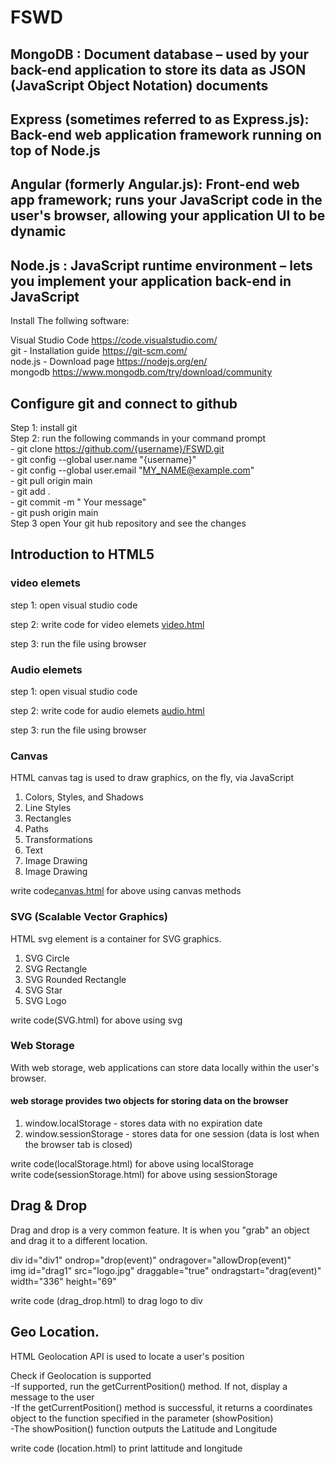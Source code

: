 
# FSWD

## MongoDB : Document database – used by your back-end application to store its data as JSON (JavaScript Object Notation) documents
## Express (sometimes referred to as Express.js): Back-end web application framework running on top of Node.js
## Angular (formerly Angular.js): Front-end web app framework; runs your JavaScript code in the user's browser, allowing your application UI to be dynamic
## Node.js : JavaScript runtime environment – lets you implement your application back-end in JavaScript

Install The follwing software: <br/>

Visual Studio Code https://code.visualstudio.com/ <br>
git - Installation guide https://git-scm.com/ <br/>
node.js - Download page https://nodejs.org/en/ <br/>
mongodb https://www.mongodb.com/try/download/community <br/>

## Configure git and connect to github
Step 1: install git <br>
Step 2: run the following commands in your command prompt<br>
       - git clone https://github.com/{username}/FSWD.git <br>
       - git config --global user.name "{username}" <br>
       - git config --global user.email "MY_NAME@example.com" <br>
       - git pull origin main <br>
       - git add . <br>
       - git commit -m " Your message" <br>
       - git push origin main<br>
Step 3 open Your git hub repository and see the changes


## Introduction to HTML5 
### video elemets

step 1: open visual studio code <br> 

step 2: write code for video elemets  [video.html](https://github.com/nagarajuthandu/FSWD/blob/main/video.html) <br>

step 3: run the file using browser <br>

### Audio elemets

step 1: open visual studio code <br> 

step 2: write code for audio elemets  [audio.html](https://github.com/nagarajuthandu/FSWD/blob/main/audio.html) <br>

step 3: run the file using browser <br>

### Canvas

HTML canvas tag is used to draw graphics, on the fly, via JavaScript <br>
1. Colors, Styles, and Shadows
2. Line Styles
3. Rectangles
4. Paths
5. Transformations
6. Text
7. Image Drawing
8. Image Drawing

write code[canvas.html](https://github.com/nagarajuthandu/FSWD/blob/main/canvas.html) for above using canvas methods 

### SVG (Scalable Vector Graphics)

HTML svg element is a container for SVG graphics.
1. SVG Circle
2. SVG Rectangle
3. SVG Rounded Rectangle
4. SVG Star
5. SVG Logo

 write code(SVG.html) for above using svg 
 
 ### Web Storage
 
 With web storage, web applications can store data locally within the user's browser.<br>
#### web storage provides two objects for storing data on the browser

1. window.localStorage - stores data with no expiration date
2. window.sessionStorage - stores data for one session (data is lost when the browser tab is closed)

write code(localStorage.html) for above using localStorage <br>
write code(sessionStorage.html) for above using sessionStorage

## Drag & Drop

Drag and drop is a very common feature. It is when you "grab" an object and drag it to a different location.

div id="div1" ondrop="drop(event)" ondragover="allowDrop(event)" <br>
img id="drag1" src="logo.jpg" draggable="true" ondragstart="drag(event)" width="336" height="69" <br>

write code (drag_drop.html) to drag logo to div <br>

## Geo Location.
HTML Geolocation API is used to locate a user's position <br>

Check if Geolocation is supported <br>
-If supported, run the getCurrentPosition() method. If not, display a message to the user <br>
-If the getCurrentPosition() method is successful, it returns a coordinates object to the function specified in the parameter (showPosition)<br>
-The showPosition() function outputs the Latitude and Longitude<br>

write code (location.html) to print lattitude and longitude <br>


